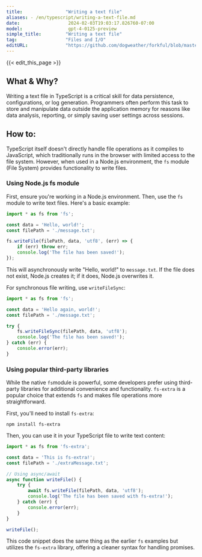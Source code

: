 ```yaml
---
title:                "Writing a text file"
aliases: - /en/typescript/writing-a-text-file.md
date:                  2024-02-03T19:03:17.826760-07:00
model:                 gpt-4-0125-preview
simple_title:         "Writing a text file"
tag:                  "Files and I/O"
editURL:              "https://github.com/dogweather/forkful/blob/master/content/en/typescript/writing-a-text-file.md"
---
```


{{< edit_this_page >}}

## What & Why?
Writing a text file in TypeScript is a critical skill for data persistence, configurations, or log generation. Programmers often perform this task to store and manipulate data outside the application memory for reasons like data analysis, reporting, or simply saving user settings across sessions.

## How to:
TypeScript itself doesn't directly handle file operations as it compiles to JavaScript, which traditionally runs in the browser with limited access to the file system. However, when used in a Node.js environment, the `fs` module (File System) provides functionality to write files.

### Using Node.js fs module
First, ensure you're working in a Node.js environment. Then, use the `fs` module to write text files. Here's a basic example:

```typescript
import * as fs from 'fs';

const data = 'Hello, world!';
const filePath = './message.txt';

fs.writeFile(filePath, data, 'utf8', (err) => {
    if (err) throw err;
    console.log('The file has been saved!');
});
```

This will asynchronously write "Hello, world!" to `message.txt`. If the file does not exist, Node.js creates it; if it does, Node.js overwrites it.

For synchronous file writing, use `writeFileSync`:

```typescript
import * as fs from 'fs';

const data = 'Hello again, world!';
const filePath = './message.txt';

try {
    fs.writeFileSync(filePath, data, 'utf8');
    console.log('The file has been saved!');
} catch (err) {
    console.error(err);
}
```

### Using popular third-party libraries
While the native `fs`module is powerful, some developers prefer using third-party libraries for additional convenience and functionality. `fs-extra` is a popular choice that extends `fs` and makes file operations more straightforward.

First, you'll need to install `fs-extra`:

```
npm install fs-extra
```

Then, you can use it in your TypeScript file to write text content:

```typescript
import * as fs from 'fs-extra';

const data = 'This is fs-extra!';
const filePath = './extraMessage.txt';

// Using async/await
async function writeFile() {
    try {
        await fs.writeFile(filePath, data, 'utf8');
        console.log('The file has been saved with fs-extra!');
    } catch (err) {
        console.error(err);
    }
}

writeFile();
```

This code snippet does the same thing as the earlier `fs` examples but utilizes the `fs-extra` library, offering a cleaner syntax for handling promises.
